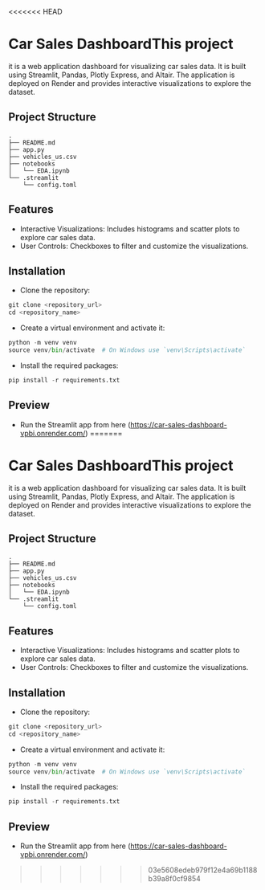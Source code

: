 <<<<<<< HEAD
# Car Sales DashboardThis project 
it is a web application dashboard for visualizing car sales data. It is built using Streamlit, Pandas, Plotly Express, and Altair. The application is deployed on Render and provides interactive visualizations to explore the dataset.
## Project Structure
```
.
├── README.md
├── app.py
├── vehicles_us.csv
├── notebooks
│   └── EDA.ipynb
└── .streamlit
    └── config.toml
```
## Features
- Interactive Visualizations: Includes histograms and scatter plots to explore car sales data.
- User Controls: Checkboxes to filter and customize the visualizations.

## Installation
- Clone the repository:
```python
git clone <repository_url>
cd <repository_name>
```

- Create a virtual environment and activate it:
```python
python -m venv venv
source venv/bin/activate  # On Windows use `venv\Scripts\activate`
```

- Install the required packages:
```python
pip install -r requirements.txt
```


## Preview 
- Run the Streamlit app from here (https://car-sales-dashboard-vpbi.onrender.com/)
=======
# Car Sales DashboardThis project 
it is a web application dashboard for visualizing car sales data. It is built using Streamlit, Pandas, Plotly Express, and Altair. The application is deployed on Render and provides interactive visualizations to explore the dataset.
## Project Structure
```
.
├── README.md
├── app.py
├── vehicles_us.csv
├── notebooks
│   └── EDA.ipynb
└── .streamlit
    └── config.toml
```
## Features
- Interactive Visualizations: Includes histograms and scatter plots to explore car sales data.
- User Controls: Checkboxes to filter and customize the visualizations.

## Installation
- Clone the repository:
```python
git clone <repository_url>
cd <repository_name>
```

- Create a virtual environment and activate it:
```python
python -m venv venv
source venv/bin/activate  # On Windows use `venv\Scripts\activate`
```

- Install the required packages:
```python
pip install -r requirements.txt
```


## Preview 
- Run the Streamlit app from here (https://car-sales-dashboard-vpbi.onrender.com/)

>>>>>>> 03e5608edeb979f12e4a69b1188b39a8f0cf9854
